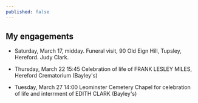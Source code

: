 ```yaml
---
published: false
---
```

## My engagements

- Saturday, March 17, midday. Funeral visit, 90 Old Eign Hill, Tupsley, Hereford. Judy Clark.

- Thursday, March 22 15:45 Celebration of life of FRANK LESLEY MILES, Hereford Crematorium (Bayley's)

- Tuesday, March 27 14:00 Leominster Cemetery Chapel for celebration of life and interrment of EDITH CLARK (Bayley's)